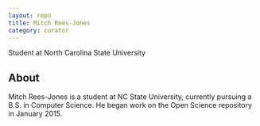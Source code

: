 ```yaml
---
layout: repo
title: Mitch Rees-Jones
category: curator
---
```


Student at North Carolina State University

## About
Mitch Rees-Jones is a student at NC State University, currently pursuing a B.S. in Computer Science.
He began work on the Open Science repository in January 2015.
